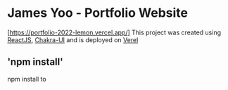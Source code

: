 # James Yoo - Portfolio Website
[https://portfolio-2022-lemon.vercel.app/]
This project was created using [ReactJS](https://reactjs.org/),
[Chakra-UI](https://chakra-ui.com/) and is deployed on [Verel](https://vercel.com/)

## 'npm install'
npm install to 
